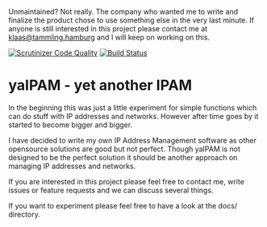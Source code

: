 Unmaintained? Not really. The company who wanted me to write and finalize the product chose to use something else in the very last minute. If anyone is still interested in this project please contact me at klaas@tammling.hamburg and I will keep on working on this.


[![Scrutinizer Code Quality](https://scrutinizer-ci.com/g/yaIPAM/yaIPAM/badges/quality-score.png?b=master)](https://scrutinizer-ci.com/g/yaIPAM/yaIPAM/?branch=master) [![Build Status](https://www.travis-ci.org/yaIPAM/yaIPAM.svg?branch=master)](https://www.travis-ci.org/yaIPAM/yaIPAM) 

# yaIPAM - yet another IPAM

In the beginning this was just a little experiment for simple functions which can do stuff with IP addresses and networks. However after time goes by it started to become bigger and bigger.

I have decided to write my own IP Address Management software as other opensource solutions are good but not perfect. Though yaIPAM is not designed to be the perfect solution it should be another approach on managing IP addresses and networks.

If you are interested in this project please feel free to contact me, write issues or feature requests and we can discuss several things.

If you want to experiment please feel free to have a look at the docs/ directory.
